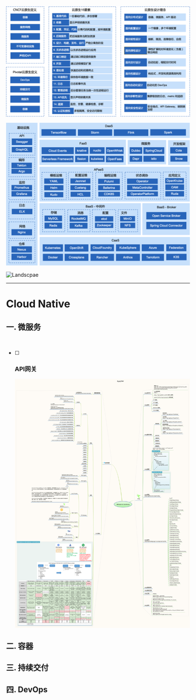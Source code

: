 ![定义与要素](doc/concept_and_elements.png)

![技术栈](doc/stack.png)

![Landscpae](doc/landscape.png)

---

# Cloud Native

[^云原生概念]: 云原生既包含技术（微服务，敏捷基础设施），也包含管理（DevOps，持续交付，康威定律，重组等）。云原生也可以说是一系列云技术、企业管理方法的集合。

## 一. 微服务

![]()

- [ ] ### API网关

  ![](microservice/有关Nginx_OpenResty.png)

## 二. 容器

## 三. 持续交付

## 四. DevOps